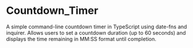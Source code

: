 # Countdown_Timer
A simple command-line countdown timer in TypeScript using date-fns and inquirer. Allows users to set a countdown duration (up to 60 seconds) and displays the time remaining in MM:SS format until completion.

